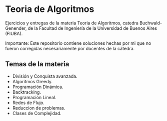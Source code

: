 # Teoria de Algoritmos

Ejercicios y entregas de la materia Teoria de Algoritmos, catedra Buchwald-Genender, de la Facultad de Ingeniería de la Universidad de Buenos Aires (FIUBA).

Importante: Este repositorio contiene soluciones hechas por mi que no fueron corregidas necesariamente por docentes de la cátedra.

## Temas de la materia

- División y Conquista avanzada.
- Algoritmos Greedy.
- Programación Dinámica.
- Backtracking.
- Programación Lineal.
- Redes de Flujo.
- Reduccion de problemas.
- Clases de Complejidad.
